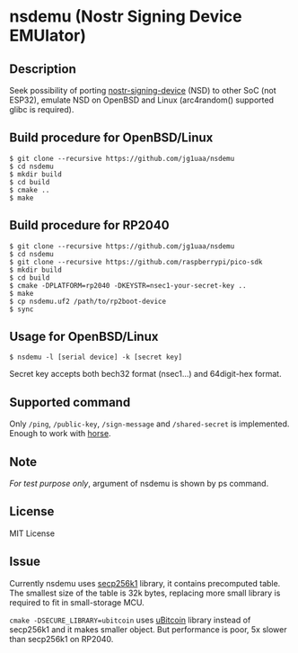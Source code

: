 # nsdemu (Nostr Signing Device EMUlator)

## Description

Seek possibility of porting [nostr-signing-device](https://github.com/lnbits/nostr-signing-device) (NSD) to other SoC (not ESP32), emulate NSD on OpenBSD and Linux (arc4random() supported glibc is required).

## Build procedure for OpenBSD/Linux

```
$ git clone --recursive https://github.com/jg1uaa/nsdemu
$ cd nsdemu
$ mkdir build
$ cd build
$ cmake ..
$ make
```

## Build procedure for RP2040

```
$ git clone --recursive https://github.com/jg1uaa/nsdemu
$ cd nsdemu
$ git clone --recursive https://github.com/raspberrypi/pico-sdk
$ mkdir build
$ cd build
$ cmake -DPLATFORM=rp2040 -DKEYSTR=nsec1-your-secret-key ..
$ make
$ cp nsdemu.uf2 /path/to/rp2boot-device
$ sync
```

## Usage for OpenBSD/Linux

```
$ nsdemu -l [serial device] -k [secret key]
```

Secret key accepts both bech32 format (nsec1...) and 64digit-hex format.

## Supported command

Only `/ping`, `/public-key`, `/sign-message` and `/shared-secret` is implemented. Enough to work with [horse](https://github.com/fiatjaf/horse).

## Note

*For test purpose only*, argument of nsdemu is shown by ps command.

## License

MIT License

## Issue

Currently nsdemu uses [secp256k1](https://github.com/bitcoin-core/secp256k1) library, it contains precomputed table. The smallest size of the table is 32k bytes, replacing more small library is required to fit in small-storage MCU.

`cmake -DSECURE_LIBRARY=ubitcoin` uses [uBitcoin](https://github.com/micro-bitcoin/uBitcoin) library instead of secp256k1 and it makes smaller object. But performance is poor, 5x slower than secp256k1 on RP2040.
